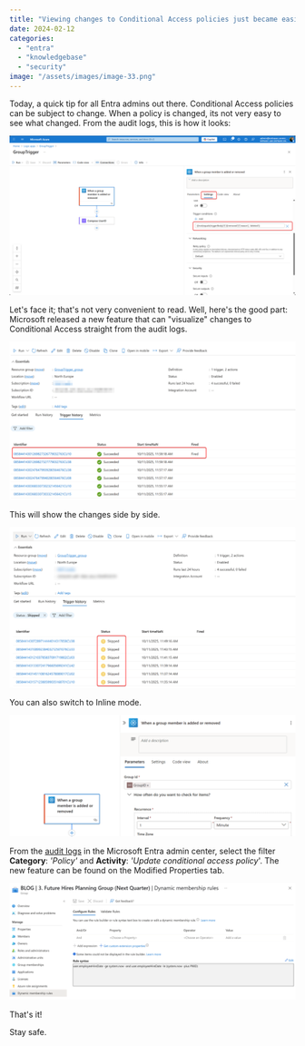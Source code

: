 ```yaml
---
title: "Viewing changes to Conditional Access policies just became easier!"
date: 2024-02-12
categories: 
  - "entra"
  - "knowledgebase"
  - "security"
image: "/assets/images/image-33.png"
---
```


Today, a quick tip for all Entra admins out there. Conditional Access policies can be subject to change. When a policy is changed, its not very easy to see what changed. From the audit logs, this is how it looks:

![](/assets/images/image-30.png)

Let's face it; that's not very convenient to read. Well, here's the good part: Microsoft released a new feature that can "visualize" changes to Conditional Access straight from the audit logs.

![](/assets/images/image-31.png)

This will show the changes side by side.

![](/assets/images/image-32.png)

You can also switch to Inline mode.

![](/assets/images/image-33.png)

From the [audit logs](https://entra.microsoft.com/#view/Microsoft_AAD_IAM/AuditLogList.ReactView) in the Microsoft Entra admin center, select the filter **Category**: _'Policy'_ and **Activity**: _'Update conditional access policy_'. The new feature can be found on the Modified Properties tab.

![](/assets/images/image-34.png)

That's it!

Stay safe.
